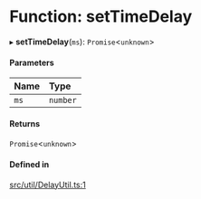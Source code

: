 # Function: setTimeDelay

▸ **setTimeDelay**(`ms`): `Promise`\<`unknown`\>

#### Parameters

| Name | Type |
| :------ | :------ |
| `ms` | `number` |

#### Returns

`Promise`\<`unknown`\>

#### Defined in

[src/util/DelayUtil.ts:1](https://github.com/Orillusion/orillusion/blob/main/src/util/DelayUtil.ts#L1)
